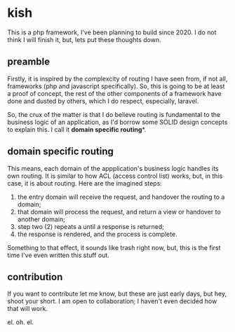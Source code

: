 # kish

This is a php framework, I've been planning to build since 2020. I do not think I will finish it, but, lets put these thoughts down.

## preamble

Firstly, it is  inspired by the complexcity of routing I have seen from, if not all, frameworks (php and javascript specifically).  So, this is going to be at least a proof of concept, the rest of the other components of a framework have done and dusted by others, which I do respect, especially, laravel.

So, the crux of the matter is that I do believe routing is fundamental to the business logic of an application, as I'd borrow some SOLID design concepts to explain this. I call it **domain specific routing***.

## domain specific routing

This means, each domain of the appplication's business logic handles its own routing. It is similar to how ACL (access control list) works, but, in this case, it is about routing. Here are the imagined steps:

1. the entry domain will receive the request, and handover the routing to a domain;
2. that domain will process the request, and return a view or handover to another domain;
3. step two (2) repeats a until a response is returned;
4. the response is rendered, and the process is complete.

Something to that effect, it sounds like trash right now, but, this is the first time I've even written this stuff out.

## contribution

If you want to contribute let me know, but these are just early days, but hey, shoot your short. I am open to collaboration; I haven't even decided how that will work.

el. oh. el.
